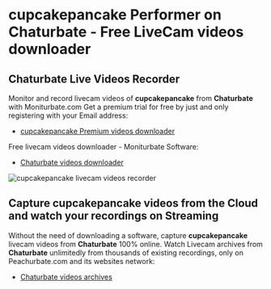 # cupcakepancake Performer on Chaturbate - Free LiveCam videos downloader

## Chaturbate Live Videos Recorder

Monitor and record livecam videos of **cupcakepancake** from **Chaturbate** with Moniturbate.com
Get a premium trial for free by just and only registering with your Email address:
* [cupcakepancake Premium videos downloader](https://moniturbate.com/request-demo-licence-key.html)

Free livecam videos downloader - Moniturbate Software:
* [Chaturbate videos downloader](https://moniturbate.com/moniturbate-download-software.html)

![cupcakepancake livecam videos recorder](https://peachurnet.com/templates/moniturbate-software.png)


## Capture cupcakepancake videos from the Cloud and watch your recordings on Streaming

Without the need of downloading a software, capture **cupcakepancake** livecam videos from **Chaturbate** 100% online.
Watch Livecam archives from **Chaturbate** unlimitedly from thousands of existing recordings, only on Peachurbate.com and its websites network:
* [Chaturbate videos archives](https://peachurnet.com/)